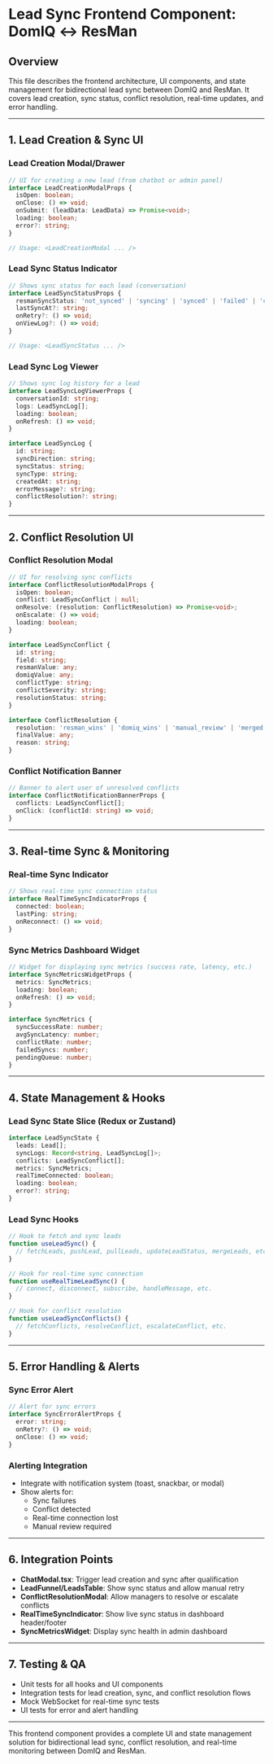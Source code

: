 # Lead Sync Frontend Component: DomIQ ↔ ResMan

## Overview
This file describes the frontend architecture, UI components, and state management for bidirectional lead sync between DomIQ and ResMan. It covers lead creation, sync status, conflict resolution, real-time updates, and error handling.

---

## 1. Lead Creation & Sync UI

### Lead Creation Modal/Drawer
```typescript
// UI for creating a new lead (from chatbot or admin panel)
interface LeadCreationModalProps {
  isOpen: boolean;
  onClose: () => void;
  onSubmit: (leadData: LeadData) => Promise<void>;
  loading: boolean;
  error?: string;
}

// Usage: <LeadCreationModal ... />
```

### Lead Sync Status Indicator
```typescript
// Shows sync status for each lead (conversation)
interface LeadSyncStatusProps {
  resmanSyncStatus: 'not_synced' | 'syncing' | 'synced' | 'failed' | 'conflict';
  lastSyncAt?: string;
  onRetry?: () => void;
  onViewLog?: () => void;
}

// Usage: <LeadSyncStatus ... />
```

### Lead Sync Log Viewer
```typescript
// Shows sync log history for a lead
interface LeadSyncLogViewerProps {
  conversationId: string;
  logs: LeadSyncLog[];
  loading: boolean;
  onRefresh: () => void;
}

interface LeadSyncLog {
  id: string;
  syncDirection: string;
  syncStatus: string;
  syncType: string;
  createdAt: string;
  errorMessage?: string;
  conflictResolution?: string;
}
```

---

## 2. Conflict Resolution UI

### Conflict Resolution Modal
```typescript
// UI for resolving sync conflicts
interface ConflictResolutionModalProps {
  isOpen: boolean;
  conflict: LeadSyncConflict | null;
  onResolve: (resolution: ConflictResolution) => Promise<void>;
  onEscalate: () => void;
  loading: boolean;
}

interface LeadSyncConflict {
  id: string;
  field: string;
  resmanValue: any;
  domiqValue: any;
  conflictType: string;
  conflictSeverity: string;
  resolutionStatus: string;
}

interface ConflictResolution {
  resolution: 'resman_wins' | 'domiq_wins' | 'manual_review' | 'merged';
  finalValue: any;
  reason: string;
}
```

### Conflict Notification Banner
```typescript
// Banner to alert user of unresolved conflicts
interface ConflictNotificationBannerProps {
  conflicts: LeadSyncConflict[];
  onClick: (conflictId: string) => void;
}
```

---

## 3. Real-time Sync & Monitoring

### Real-time Sync Indicator
```typescript
// Shows real-time sync connection status
interface RealTimeSyncIndicatorProps {
  connected: boolean;
  lastPing: string;
  onReconnect: () => void;
}
```

### Sync Metrics Dashboard Widget
```typescript
// Widget for displaying sync metrics (success rate, latency, etc.)
interface SyncMetricsWidgetProps {
  metrics: SyncMetrics;
  loading: boolean;
  onRefresh: () => void;
}

interface SyncMetrics {
  syncSuccessRate: number;
  avgSyncLatency: number;
  conflictRate: number;
  failedSyncs: number;
  pendingQueue: number;
}
```

---

## 4. State Management & Hooks

### Lead Sync State Slice (Redux or Zustand)
```typescript
interface LeadSyncState {
  leads: Lead[];
  syncLogs: Record<string, LeadSyncLog[]>;
  conflicts: LeadSyncConflict[];
  metrics: SyncMetrics;
  realTimeConnected: boolean;
  loading: boolean;
  error?: string;
}
```

### Lead Sync Hooks
```typescript
// Hook to fetch and sync leads
function useLeadSync() {
  // fetchLeads, pushLead, pullLeads, updateLeadStatus, mergeLeads, etc.
}

// Hook for real-time sync connection
function useRealTimeLeadSync() {
  // connect, disconnect, subscribe, handleMessage, etc.
}

// Hook for conflict resolution
function useLeadSyncConflicts() {
  // fetchConflicts, resolveConflict, escalateConflict, etc.
}
```

---

## 5. Error Handling & Alerts

### Sync Error Alert
```typescript
// Alert for sync errors
interface SyncErrorAlertProps {
  error: string;
  onRetry?: () => void;
  onClose: () => void;
}
```

### Alerting Integration
- Integrate with notification system (toast, snackbar, or modal)
- Show alerts for:
  - Sync failures
  - Conflict detected
  - Real-time connection lost
  - Manual review required

---

## 6. Integration Points

- **ChatModal.tsx**: Trigger lead creation and sync after qualification
- **LeadFunnel/LeadsTable**: Show sync status and allow manual retry
- **ConflictResolutionModal**: Allow managers to resolve or escalate conflicts
- **RealTimeSyncIndicator**: Show live sync status in dashboard header/footer
- **SyncMetricsWidget**: Display sync health in admin dashboard

---

## 7. Testing & QA

- Unit tests for all hooks and UI components
- Integration tests for lead creation, sync, and conflict resolution flows
- Mock WebSocket for real-time sync tests
- UI tests for error and alert handling

---

This frontend component provides a complete UI and state management solution for bidirectional lead sync, conflict resolution, and real-time monitoring between DomIQ and ResMan. 